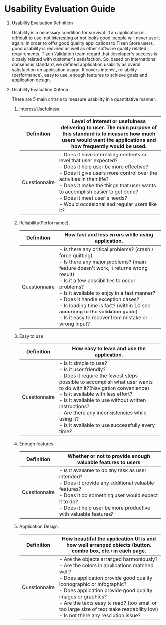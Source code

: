 # Usability Evaluation Guide

1. Usability Evaluation Definition

   Usability is a necessary condition for survival. If an application is difficult to use, not interesting or not looks good, people will never use it again. In order to offer good quality applications to Tizen Store users, good usability is required as well as other software quality related requirements. Tizen Validation team regard that developer's success is closely related with customer's satisfaction. So, based on international consensus standard, we defined application usability as overall satisfaction on application usage. It covers interest, reliability (performance), easy to use, enough features to achieve goals and application design.

2. Usability Evaluation Criteria

   There are 5 main criteria to measure usability in a quantitative manner.

   1. Interest/Usefulness

      | Definition     | Level of interest or usefulness  delivering to user. The main purpose of this standard is to measure how much  users would want the applications and how frequently would be used. |
      | -------------- | ---------------------------------------- |
      | Questionnaire | - Does it  have interesting contents or level that user expected? <br/>- Does it help user be more effective?    <br/>- Does it give users more control over the activities in their life?    <br/>- Does it make the things that user wants to accomplish easier to get  done?    <br/>- Does it meet user's needs?    <br/>- Would occasional and regular users like it? |


   2. Reliability(Performance)

      | Definition     | How fast and less errors while  using application. |
      | -------------- | ---------------------------------------- |
      | Questionnaire | - Is there any critical problems? (crash / force quitting)    <br/>- Is there any major problems? (main feature doesn't work, it returns wrong  result)    <br/>- Is it a few possibilities to occur problems?    <br/>- Is it available to enjoy in a fast manner?    <br/>- Does it handle exception cases?    <br/>- Is loading time is fast? (within 10 sec according to the validation  guide)    <br/>- Is it easy to recover from mistake or wrong input? |

   3. Easy to use

      | Definition     | How easy to learn and use the  application. |
      | -------------- | ---------------------------------------- |
      | Questionnaire | - Is it  simple to use?    <br/>- Is it user friendly?    <br/>- Does it require the fewest steps possible to accomplish what user wants  to do with it?(Navigation convenience)    <br/>- Is it available with less effort?    <br/>- Is it available to use without written instructions?    <br/>- Are there any inconsistencies while using it?    <br/>- Is it available to use successfully every time? |

   4. Enough features

      | Definition     | Whether or not to provide enough  valuable features to users |
      | -------------- | ---------------------------------------- |
      | Questionnaire | - Is it available to do any task  as user intended?    <br/>- Does it provide any additional valuable features?    <br/>- Does it do something user would expect it to do?    <br/>- Does it help user be more productive with valuable features? |

   5. Application Design

      | Definition     | How beautiful the application UI  is and how well arranged objects (button, combo box, etc.) in each page. |
      | -------------- | ---------------------------------------- |
      | Questionnaire | - Are the  objects arranged harmoniously?    <br/>- Are the colors in applications matched well?    <br/>- Does application provide good quality iconographic or infographic?    <br/>- Does application provide good quality images or graphics?    <br/>- Are the texts easy to read? (too small or too large size of text make  readability low)    <br/>- Is not there any resolution issue? |


